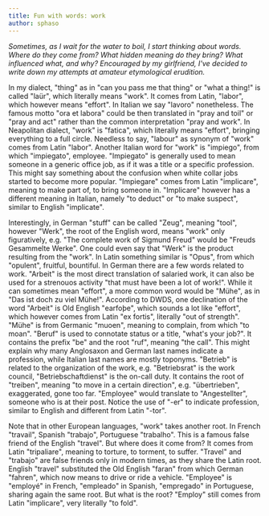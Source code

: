 ```yaml
---
title: Fun with words: work
author: sphaso
---
```


*Sometimes, as I wait for the water to boil, I start thinking about words. Where do they come from? What hidden meaning do they bring? What influenced what, and why?
Encouraged by my girlfriend, I've decided to write down my attempts at amateur etymological erudition.*

In my dialect, "thing" as in "can you pass me that thing" or "what a thing!" is called "laür", which literally means "work". It comes from Latin, "labor", which however means "effort". In Italian we say "lavoro" nonetheless.
The famous motto "ora et labora" could be then translated in "pray and toil" or "pray and act" rather than the common interpretation "pray and work".
In Neapolitan dialect, "work" is "fatica", which literally means "effort", bringing everything to a full circle.
Needless to say, "labour" as synonym of "work" comes from Latin "labor".
Another Italian word for "work" is "impiego", from which "impiegato", employee. "Impiegato" is generally used to mean someone in a generic office job, as if it was a title or a specific profession. This might say something about the confusion when white collar jobs started to become more popular.
"Impiegare" comes from Latin "implicare", meaning to make part of, to bring someone in. "Implicare" however has a different meaning in Italian, namely "to deduct" or "to make suspect", similar to English "implicate".

Interestingly, in German "stuff" can be called "Zeug", meaning "tool", however "Werk", the root of the English word, means "work" only figuratively, e.g. "The complete work of Sigmund Freud" would be "Freuds Gesammelte Werke". One could even say that "Werk" is the product resulting from the "work". In Latin something similar is "Opus", from which "opulent", fruitful, bountiful.
In German there are a few words related to work. "Arbeit" is the most direct translation of salaried work, it can also be used for a strenouos activity "that must have been a lot of work!". While it can sometimes mean "effort", a more common word would be "Mühe", as in "Das ist doch zu viel Mühe!". According to DWDS, one declination of the word "Arbeit" is Old English "earfoþe", which sounds a lot like "effort", which however comes from Latin "ex fortis", literally "out of strength". "Mühe" is from Germanic "muoen", meaning to complain, from which "to moan".
"Beruf" is used to connotate status or a title, "what's your job?". It contains the prefix "be" and the root "ruf", meaning "the call". This might explain why many Anglosaxon and German last names indicate a profession, while Italian last names are mostly toponyms. 
"Betrieb" is related to the organization of the work, e.g. "Betriebsrat" is the work council, "Betriebschaftdienst" is the on-call duty. It contains the root of "treiben", meaning "to move in a certain direction", e.g. "übertrieben", exaggerated, gone too far.
"Employee" would translate to "Angestellter", someone who is at their post. Notice the use of "-er" to indicate profession, similar to English and different from Latin "-tor".

Note that in other European languages, "work" takes another root. In French "travail", Spanish "trabajo", Portuguese "trabalho". This is a famous false friend of the English "travel". But where does it come from? It comes from Latin "tripaliare", meaning to torture, to torment, to suffer. "Travel" and "trabajo" are false friends only in modern times, as they share the Latin root. 
English "travel" substituted the Old English "faran" from which German "fahren", which now means to drive or ride a vehicle.
"Employee" is "employé" in French, "empleado" in Spanish, "empregado" in Portuguese, sharing again the same root. But what is the root? "Employ" still comes from Latin "implicare", very literally "to fold".
